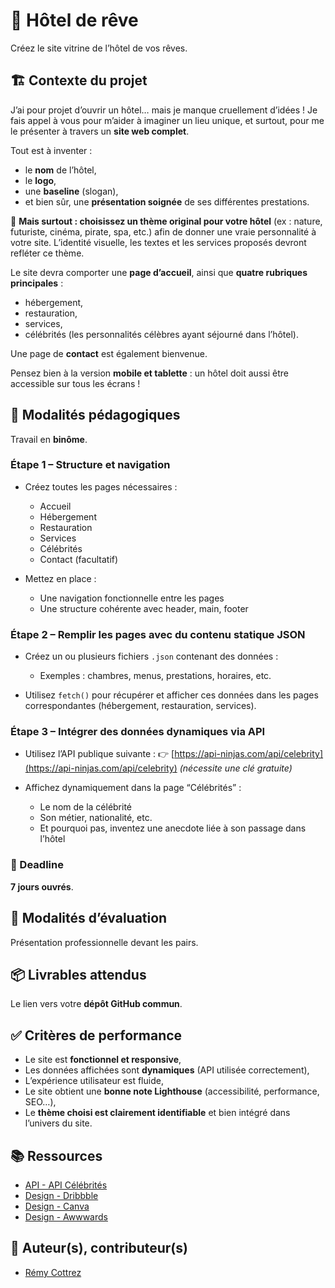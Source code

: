 # 🌴 Hôtel de rêve

Créez le site vitrine de l’hôtel de vos rêves.

## 🏗️ Contexte du projet

J’ai pour projet d’ouvrir un hôtel… mais je manque cruellement d’idées !
Je fais appel à vous pour m’aider à imaginer un lieu unique, et surtout, pour me le présenter à travers un **site web complet**.

Tout est à inventer :

* le **nom** de l’hôtel,
* le **logo**,
* une **baseline** (slogan),
* et bien sûr, une **présentation soignée** de ses différentes prestations.

🎨 **Mais surtout : choisissez un thème original pour votre hôtel** (ex : nature, futuriste, cinéma, pirate, spa, etc.) afin de donner une vraie personnalité à votre site. L’identité visuelle, les textes et les services proposés devront refléter ce thème.

Le site devra comporter une **page d’accueil**, ainsi que **quatre rubriques principales** :

* hébergement,
* restauration,
* services,
* célébrités (les personnalités célèbres ayant séjourné dans l’hôtel).

Une page de **contact** est également bienvenue.

Pensez bien à la version **mobile et tablette** : un hôtel doit aussi être accessible sur tous les écrans !

## 👥 Modalités pédagogiques

Travail en **binôme**.

### **Étape 1 – Structure et navigation**

* Créez toutes les pages nécessaires :

  * Accueil
  * Hébergement
  * Restauration
  * Services
  * Célébrités
  * Contact (facultatif)

* Mettez en place :

  * Une navigation fonctionnelle entre les pages
  * Une structure cohérente avec header, main, footer

### **Étape 2 – Remplir les pages avec du contenu statique JSON**

* Créez un ou plusieurs fichiers `.json` contenant des données :

  * Exemples : chambres, menus, prestations, horaires, etc.
* Utilisez `fetch()` pour récupérer et afficher ces données dans les pages correspondantes (hébergement, restauration, services).

### **Étape 3 – Intégrer des données dynamiques via API**

* Utilisez l’API publique suivante :
  👉 [https://api-ninjas.com/api/celebrity](https://api-ninjas.com/api/celebrity) *(nécessite une clé gratuite)*
* Affichez dynamiquement dans la page “Célébrités” :

  * Le nom de la célébrité
  * Son métier, nationalité, etc.
  * Et pourquoi pas, inventez une anecdote liée à son passage dans l’hôtel

### 📅 Deadline

**7 jours ouvrés**.

## 🧾 Modalités d’évaluation

Présentation professionnelle devant les pairs.

## 📦 Livrables attendus

Le lien vers votre **dépôt GitHub commun**.

## ✅ Critères de performance

* Le site est **fonctionnel et responsive**,
* Les données affichées sont **dynamiques** (API utilisée correctement),
* L’expérience utilisateur est fluide,
* Le site obtient une **bonne note Lighthouse** (accessibilité, performance, SEO…),
* Le **thème choisi est clairement identifiable** et bien intégré dans l’univers du site.

## 📚 Ressources
- [API - API Célébrités](https://api-ninjas.com/api/celebrity)
- [Design - Dribbble](https://dribbble.com/)
- [Design - Canva](https://www.canva.com/fr_fr/)
- [Design - Awwwards](https://www.awwwards.com/)

## 👤 Auteur(s), contributeur(s)
- [Rémy Cottrez](https://github.com/RemyCTRZ)
